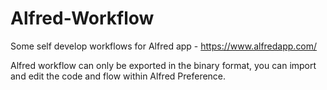 # Alfred-Workflow
Some self develop workflows for Alfred app - https://www.alfredapp.com/

Alfred workflow can only be exported in the binary format, you can import and edit the code and flow within Alfred Preference.
